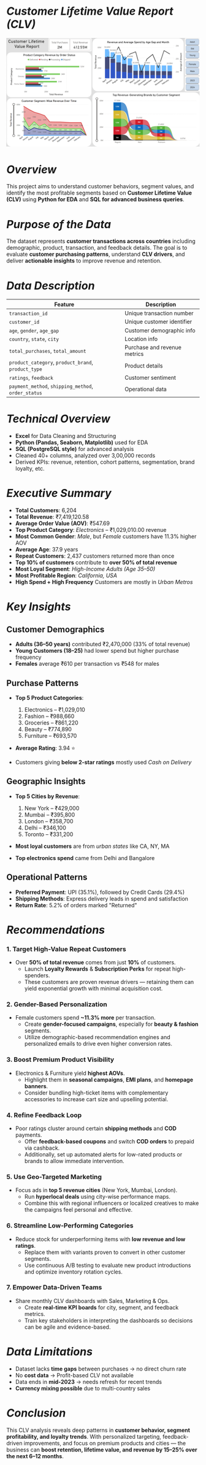 # ***Customer Lifetime Value Report (CLV)***

![Image](Image.png)


# ***Overview***  
This project aims to understand customer behaviors, segment values, and identify the most profitable segments based on **Customer Lifetime Value (CLV)** using **Python for EDA** and **SQL for advanced business queries**.  


# ***Purpose of the Data***  
The dataset represents **customer transactions across countries** including demographic, product, transaction, and feedback details. The goal is to evaluate **customer purchasing patterns**, understand **CLV drivers**, and deliver **actionable insights** to improve revenue and retention.


# ***Data Description***  

| Feature | Description |
|--------|-------------|
| `transaction_id` | Unique transaction number |
| `customer_id` | Unique customer identifier |
| `age`, `gender`, `age_gap` | Customer demographic info |
| `country`, `state`, `city` | Location info |
| `total_purchases`, `total_amount` | Purchase and revenue metrics |
| `product_category`, `product_brand`, `product_type` | Product details |
| `ratings`, `feedback` | Customer sentiment |
| `payment_method`, `shipping_method`, `order_status` | Operational data |


# ***Technical Overview***  
- **Excel** for Data Cleaning and Structuring
- **Python (Pandas, Seaborn, Matplotlib)** used for EDA  
- **SQL (PostgreSQL style)** for advanced analysis  
- Cleaned 40+ columns, analyzed over 3,00,000 records  
- Derived KPIs: revenue, retention, cohort patterns, segmentation, brand loyalty, etc.


# ***Executive Summary***  

- **Total Customers**: 6,204  
- **Total Revenue**: ₹7,419,120.58  
- **Average Order Value (AOV)**: ₹547.69  
- **Top Product Category**: *Electronics* – ₹1,029,010.00 revenue  
- **Most Common Gender**: *Male*, but *Female* customers have 11.3% higher AOV  
- **Average Age**: 37.9 years  
- **Repeat Customers**: 2,437 customers returned more than once  
- **Top 10% of customers** contribute to **over 50% of total revenue**  
- **Most Loyal Segment**: *High-Income Adults (Age 35–50)*  
- **Most Profitable Region**: *California, USA*  
- **High Spend + High Frequency** Customers are mostly in *Urban Metros*



# ***Key Insights***  

## Customer Demographics  
- **Adults (36–50 years)** contributed ₹2,470,000 (33% of total revenue)  
- **Young Customers (18–25)** had lower spend but higher purchase frequency  
- **Females** average ₹610 per transaction vs ₹548 for males  

## Purchase Patterns  
- **Top 5 Product Categories**:  
  1. Electronics – ₹1,029,010  
  2. Fashion – ₹988,660  
  3. Groceries – ₹861,220  
  4. Beauty – ₹774,890  
  5. Furniture – ₹693,570  

- **Average Rating**: 3.94 ⭐  
- Customers giving **below 2-star ratings** mostly used *Cash on Delivery*

## Geographic Insights  
- **Top 5 Cities by Revenue**:  
  1. New York – ₹429,000  
  2. Mumbai – ₹395,800  
  3. London – ₹358,700  
  4. Delhi – ₹346,100  
  5. Toronto – ₹331,200  

- **Most loyal customers** are from *urban states* like CA, NY, MA  
- **Top electronics spend** came from Delhi and Bangalore

## Operational Patterns  
- **Preferred Payment**: UPI (35.1%), followed by Credit Cards (29.4%)  
- **Shipping Methods**: Express delivery leads in spend and satisfaction  
- **Return Rate**: 5.2% of orders marked "Returned"



# ***Recommendations***

### 1. **Target High-Value Repeat Customers**  
- Over **50% of total revenue** comes from just **10%** of customers.  
  - Launch **Loyalty Rewards** & **Subscription Perks** for repeat high-spenders.  
  - These customers are proven revenue drivers — retaining them can yield exponential growth with minimal acquisition cost.


### 2. **Gender-Based Personalization**  
- Female customers spend **~11.3% more** per transaction.  
  - Create **gender-focused campaigns**, especially for **beauty & fashion** segments.  
  - Utilize demographic-based recommendation engines and personalized emails to drive even higher conversion rates.


### 3. **Boost Premium Product Visibility**  
- Electronics & Furniture yield **highest AOVs**.  
  - Highlight them in **seasonal campaigns**, **EMI plans**, and **homepage banners**.  
  - Consider bundling high-ticket items with complementary accessories to increase cart size and upselling potential.


### 4. **Refine Feedback Loop**  
- Poor ratings cluster around certain **shipping methods** and **COD** payments.  
  - Offer **feedback-based coupons** and switch **COD orders** to prepaid via cashback.  
  - Additionally, set up automated alerts for low-rated products or brands to allow immediate intervention.


### 5. **Use Geo-Targeted Marketing**  
- Focus ads in **top 5 revenue cities** (New York, Mumbai, London).  
  - Run **hyperlocal deals** using city-wise performance maps.  
  - Combine this with regional influencers or localized creatives to make the campaigns feel personal and effective.


### 6. **Streamline Low-Performing Categories**  
- Reduce stock for underperforming items with **low revenue and low ratings**.  
  - Replace them with variants proven to convert in other customer segments.  
  - Use continuous A/B testing to evaluate new product introductions and optimize inventory rotation cycles.


### 7. **Empower Data-Driven Teams**  
- Share monthly CLV dashboards with Sales, Marketing & Ops.  
  - Create **real-time KPI boards** for city, segment, and feedback metrics.  
  - Train key stakeholders in interpreting the dashboards so decisions can be agile and evidence-based.


# ***Data Limitations***  

- Dataset lacks **time gaps** between purchases → no direct churn rate  
- No **cost data** → Profit-based CLV not available  
- Data ends in **mid-2023** → needs refresh for recent trends  
- **Currency mixing possible** due to multi-country sales


# ***Conclusion***  

This CLV analysis reveals deep patterns in **customer behavior, segment profitability, and loyalty trends**. With personalized targeting, feedback-driven improvements, and focus on premium products and cities — the business can **boost retention, lifetime value, and revenue by 15–25% over the next 6–12 months**.



